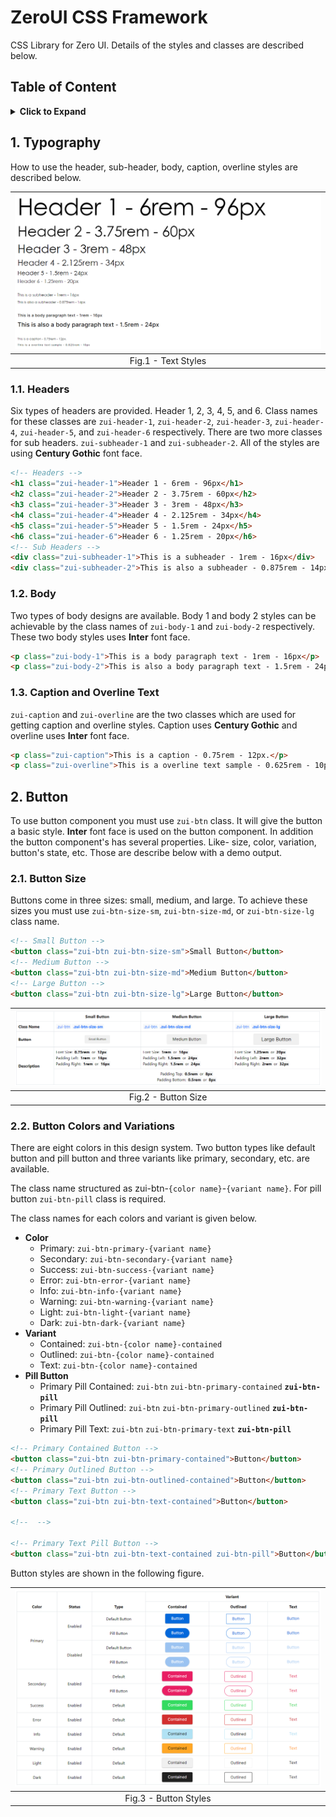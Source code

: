 # ZeroUI CSS Framework

CSS Library for Zero UI. Details of the styles and classes are described below.

## Table of Content

<details>

<summary style="cursor: pointer;">
  <b>Click to Expand</b>
</summary>

<!-- MarkdownTOC -->

1. [Typography](#1-typography)
2. [Button](#2-button)

<!-- /MarkdownTOC -->
</details>

## 1. Typography

How to use the header, sub-header, body, caption, overline styles are described below.

| ![Text Styles](./.assets/typography.png 'Text Styles') |
| :----------------------------------------------------: |
|                  Fig.1 - Text Styles                   |

### 1.1. Headers

Six types of headers are provided. Header 1, 2, 3, 4, 5, and 6. Class names for these classes are `zui-header-1`, `zui-header-2`, `zui-header-3`, `zui-header-4`, `zui-header-5`, and `zui-header-6` respectively. There are two more classes for sub headers. `zui-subheader-1` and `zui-subheader-2`. All of the styles are using **Century Gothic** font face.

```html
<!-- Headers -->
<h1 class="zui-header-1">Header 1 - 6rem - 96px</h1>
<h2 class="zui-header-2">Header 2 - 3.75rem - 60px</h2>
<h3 class="zui-header-3">Header 3 - 3rem - 48px</h3>
<h4 class="zui-header-4">Header 4 - 2.125rem - 34px</h4>
<h5 class="zui-header-5">Header 5 - 1.5rem - 24px</h5>
<h6 class="zui-header-6">Header 6 - 1.25rem - 20px</h6>
<!-- Sub Headers -->
<div class="zui-subheader-1">This is a subheader - 1rem - 16px</div>
<div class="zui-subheader-2">This is also a subheader - 0.875rem - 14px</div>
```

### 1.2. Body

Two types of body designs are available. Body 1 and body 2 styles can be achievable by the class names of `zui-body-1` and `zui-body-2` respectively. These two body styles uses **Inter** font face.

```html
<p class="zui-body-1">This is a body paragraph text - 1rem - 16px</p>
<p class="zui-body-2">This is also a body paragraph text - 1.5rem - 24px</p>
```

### 1.3. Caption and Overline Text

`zui-caption` and `zui-overline` are the two classes which are used for getting caption and overline styles. Caption uses **Century Gothic** and overline uses **Inter** font face.

```html
<p class="zui-caption">This is a caption - 0.75rem - 12px.</p>
<p class="zui-overline">This is a overline text sample - 0.625rem - 10px</p>
```

## 2. Button

To use button component you must use `zui-btn` class. It will give the button a basic style. **Inter** font face is used on the button component. In addition the button component's has several properties. Like- size, color, variation, button's state, etc. Those are describe below with a demo output.

### 2.1. Button Size

Buttons come in three sizes: small, medium, and large. To achieve these sizes you must use `zui-btn-size-sm`, `zui-btn-size-md`, or `zui-btn-size-lg` class name.

```html
<!-- Small Button -->
<button class="zui-btn zui-btn-size-sm">Small Button</button>
<!-- Medium Button -->
<button class="zui-btn zui-btn-size-md">Medium Button</button>
<!-- Large Button -->
<button class="zui-btn zui-btn-size-lg">Large Button</button>
```

| ![Button Sizes](./.assets/button-sizes.png 'Button Sizes') |
| :--------------------------------------------------------: |
|                    Fig.2 - Button Size                     |

### 2.2. Button Colors and Variations

There are eight colors in this design system. Two button types like default button and pill button and three variants like primary, secondary, etc. are available.

The class name structured as zui-btn-`{color name}`-`{variant name}`. For pill button `zui-btn-pill` class is required.

The class names for each colors and variant is given below.

- **Color**
  - Primary: `zui-btn-primary-{variant name}`
  - Secondary: `zui-btn-secondary-{variant name}`
  - Success: `zui-btn-success-{variant name}`
  - Error: `zui-btn-error-{variant name}`
  - Info: `zui-btn-info-{variant name}`
  - Warning: `zui-btn-warning-{variant name}`
  - Light: `zui-btn-light-{variant name}`
  - Dark: `zui-btn-dark-{variant name}`
- **Variant**
  - Contained: `zui-btn-{color name}-contained`
  - Outlined: `zui-btn-{color name}-contained`
  - Text: `zui-btn-{color name}-contained`
- **Pill Button**
  - Primary Pill Contained: `zui-btn` `zui-btn-primary-contained` **`zui-btn-pill`**
  - Primary Pill Outlined: `zui-btn` `zui-btn-primary-outlined` **`zui-btn-pill`**
  - Primary Pill Text: `zui-btn` `zui-btn-primary-text` **`zui-btn-pill`**

```html
<!-- Primary Contained Button -->
<button class="zui-btn zui-btn-primary-contained">Button</button>
<!-- Primary Outlined Button -->
<button class="zui-btn zui-btn-outlined-contained">Button</button>
<!-- Primary Text Button -->
<button class="zui-btn zui-btn-text-contained">Button</button>

<!--  -->

<!-- Primary Text Pill Button -->
<button class="zui-btn zui-btn-text-contained zui-btn-pill">Button</button>
```

Button styles are shown in the following figure.

| ![Button Styles](./.assets/buttons.png 'Button Styles') |
| :-----------------------------------------------------: |
|                  Fig.3 - Button Styles                  |
